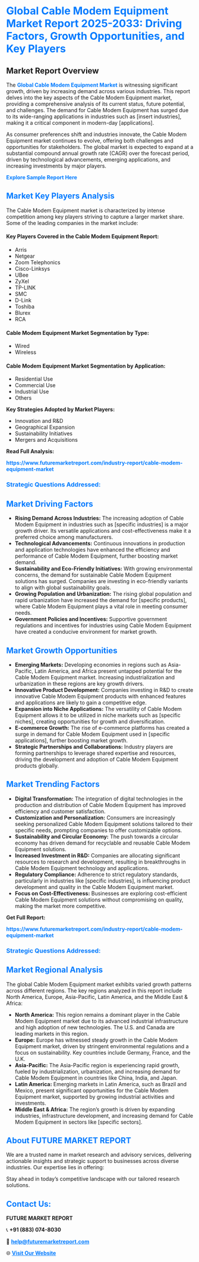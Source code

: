 <h1 style="color: #007BFF;">Global Cable Modem Equipment Market Report 2025-2033: Driving Factors, Growth Opportunities, and Key Players</h1>

<section id="overview">
<h2>Market Report Overview</h2>
<p>The <a href="https://www.futuremarketreport.com/industry-report/cable-modem-equipment-market" style="color: #007BFF; text-decoration: none;"><strong>Global Cable Modem Equipment Market</strong></a> is witnessing significant growth, driven by increasing demand across various industries. This report delves into the key aspects of the Cable Modem Equipment market, providing a comprehensive analysis of its current status, future potential, and challenges. The demand for Cable Modem Equipment has surged due to its wide-ranging applications in industries such as [insert industries], making it a critical component in modern-day [applications].</p>
<p>As consumer preferences shift and industries innovate, the Cable Modem Equipment market continues to evolve, offering both challenges and opportunities for stakeholders. The global market is expected to expand at a substantial compound annual growth rate (CAGR) over the forecast period, driven by technological advancements, emerging applications, and increasing investments by major players.</p>
</section>

<section id="overview">
<p><a href="https://www.futuremarketreport.com/request-sample/reportId=62573" style="color: #007BFF; text-decoration: none;"><strong>Explore Sample Report Here</strong></a></p>
</section>

<section id="key-players">
<h2 style="color: #007BFF;">Market Key Players Analysis</h2>
<p>The Cable Modem Equipment market is characterized by intense competition among key players striving to capture a larger market share. Some of the leading companies in the market include:</p>
<h4>Key Players Covered in the Cable Modem Equipment Report:</h4>
<ul><li>Arris</li><li>Netgear</li><li>Zoom Telephonics</li><li>Cisco-Linksys</li><li>UBee</li><li>ZyXel</li><li>TP-LINK</li><li>SMC</li><li>D-Link</li><li>Toshiba</li><li>Blurex</li><li>RCA</li></ul>
<h4>Cable Modem Equipment Market Segmentation by Type:</h4>
<ul><li>Wired</li><li>Wireless</li></ul>

<h4>Cable Modem Equipment Market Segmentation by Application:</h4>
<ul><li>Residential Use</li><li>Commercial Use</li><li>Industrial Use</li><li>Others</li></ul>
<p><strong>Key Strategies Adopted by Market Players:</strong></p>
<ul>
<li>Innovation and R&D</li>
<li>Geographical Expansion</li>
<li>Sustainability Initiatives</li>
<li>Mergers and Acquisitions</li>
</ul>
</section>

<section>
<p><strong>Read Full Analysis: </strong></p><a href="https://www.futuremarketreport.com/industry-report/cable-modem-equipment-market" style="color: #007BFF; text-decoration: none;"><strong>https://www.futuremarketreport.com/industry-report/cable-modem-equipment-market</strong></a>
<h3 style="color: #007BFF;">Strategic Questions Addressed:</h3>
</section>

<section id="driving-factors">
<h2 style="color: #007BFF;">Market Driving Factors</h2>
<ul>
<li><strong>Rising Demand Across Industries:</strong> The increasing adoption of Cable Modem Equipment in industries such as [specific industries] is a major growth driver. Its versatile applications and cost-effectiveness make it a preferred choice among manufacturers.</li>
<li><strong>Technological Advancements:</strong> Continuous innovations in production and application technologies have enhanced the efficiency and performance of Cable Modem Equipment, further boosting market demand.</li>
<li><strong>Sustainability and Eco-Friendly Initiatives:</strong> With growing environmental concerns, the demand for sustainable Cable Modem Equipment solutions has surged. Companies are investing in eco-friendly variants to align with global sustainability goals.</li>
<li><strong>Growing Population and Urbanization:</strong> The rising global population and rapid urbanization have increased the demand for [specific products], where Cable Modem Equipment plays a vital role in meeting consumer needs.</li>
<li><strong>Government Policies and Incentives:</strong> Supportive government regulations and incentives for industries using Cable Modem Equipment have created a conducive environment for market growth.</li>
</ul>
</section>

<section id="growth-opportunities">
<h2 style="color: #007BFF;">Market Growth Opportunities</h2>
<ul>
<li><strong>Emerging Markets:</strong> Developing economies in regions such as Asia-Pacific, Latin America, and Africa present untapped potential for the Cable Modem Equipment market. Increasing industrialization and urbanization in these regions are key growth drivers.</li>
<li><strong>Innovative Product Development:</strong> Companies investing in R&D to create innovative Cable Modem Equipment products with enhanced features and applications are likely to gain a competitive edge.</li>
<li><strong>Expansion into Niche Applications:</strong> The versatility of Cable Modem Equipment allows it to be utilized in niche markets such as [specific niches], creating opportunities for growth and diversification.</li>
<li><strong>E-commerce Growth:</strong> The rise of e-commerce platforms has created a surge in demand for Cable Modem Equipment used in [specific applications], further boosting market growth.</li>
<li><strong>Strategic Partnerships and Collaborations:</strong> Industry players are forming partnerships to leverage shared expertise and resources, driving the development and adoption of Cable Modem Equipment products globally.</li>
</ul>
</section>

<section id="trending-factors">
<h2 style="color: #007BFF;">Market Trending Factors</h2>
<ul>
<li><strong>Digital Transformation:</strong> The integration of digital technologies in the production and distribution of Cable Modem Equipment has improved efficiency and customer satisfaction.</li>
<li><strong>Customization and Personalization:</strong> Consumers are increasingly seeking personalized Cable Modem Equipment solutions tailored to their specific needs, prompting companies to offer customizable options.</li>
<li><strong>Sustainability and Circular Economy:</strong> The push towards a circular economy has driven demand for recyclable and reusable Cable Modem Equipment solutions.</li>
<li><strong>Increased Investment in R&D:</strong> Companies are allocating significant resources to research and development, resulting in breakthroughs in Cable Modem Equipment technology and applications.</li>
<li><strong>Regulatory Compliance:</strong> Adherence to strict regulatory standards, particularly in industries like [specific industries], is influencing product development and quality in the Cable Modem Equipment market.</li>
<li><strong>Focus on Cost-Effectiveness:</strong> Businesses are exploring cost-efficient Cable Modem Equipment solutions without compromising on quality, making the market more competitive.</li>
</ul>
</section>

<section>
<p><strong>Get Full Report: </strong></p><a href="https://www.futuremarketreport.com/industry-report/cable-modem-equipment-market" style="color: #007BFF; text-decoration: none;"><strong>https://www.futuremarketreport.com/industry-report/cable-modem-equipment-market</strong></a>
<h3 style="color: #007BFF;">Strategic Questions Addressed:</h3>
</section>


<section id="regional-analysis">
<h2 style="color: #007BFF;">Market Regional Analysis</h2>
<p>The global Cable Modem Equipment market exhibits varied growth patterns across different regions. The key regions analyzed in this report include North America, Europe, Asia-Pacific, Latin America, and the Middle East & Africa:</p>
<ul>
<li><strong>North America:</strong> This region remains a dominant player in the Cable Modem Equipment market due to its advanced industrial infrastructure and high adoption of new technologies. The U.S. and Canada are leading markets in this region.</li>
<li><strong>Europe:</strong> Europe has witnessed steady growth in the Cable Modem Equipment market, driven by stringent environmental regulations and a focus on sustainability. Key countries include Germany, France, and the U.K.</li>
<li><strong>Asia-Pacific:</strong> The Asia-Pacific region is experiencing rapid growth, fueled by industrialization, urbanization, and increasing demand for Cable Modem Equipment in countries like China, India, and Japan.</li>
<li><strong>Latin America:</strong> Emerging markets in Latin America, such as Brazil and Mexico, present significant opportunities for the Cable Modem Equipment market, supported by growing industrial activities and investments.</li>
<li><strong>Middle East & Africa:</strong> The region’s growth is driven by expanding industries, infrastructure development, and increasing demand for Cable Modem Equipment in sectors like [specific sectors].</li>
</ul>
</section>

<footer>
<h2 style="color: #007BFF;">About FUTURE MARKET REPORT</h2>
<p>We are a trusted name in market research and advisory services, delivering actionable insights and strategic support to businesses across diverse industries. Our expertise lies in offering:</p>

<p>Stay ahead in today’s competitive landscape with our tailored research solutions.</p>

<h2 style="color: #007BFF;">Contact Us:</h2>
<p><strong>FUTURE MARKET REPORT</strong></p>
<p>📞 <strong>+91 (883) 074-8030</strong></p>
<p>📧 <strong><a href="mailto:help@futuremarketreport.com" style="color: #007BFF;">help@futuremarketreport.com</a></strong></p>
<p>🌐 <strong><a href="https://www.futuremarketreport.com/" style="color: #007BFF;">Visit Our Website</a></strong></p>
</footer>